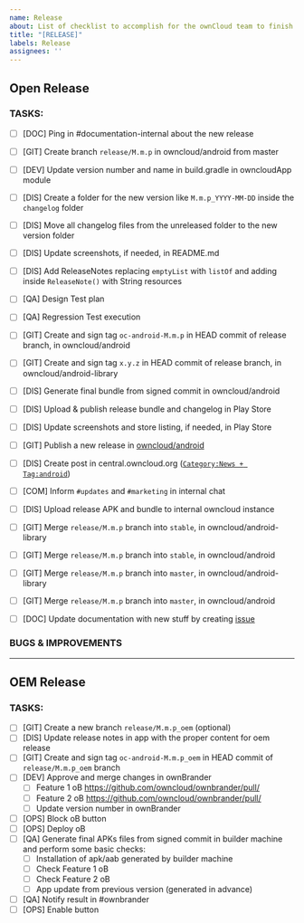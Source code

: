 ```yaml
---
name: Release
about: List of checklist to accomplish for the ownCloud team to finish the release process
title: "[RELEASE]"
labels: Release
assignees: ''
---
```


<!--
Another release for the ownCloud Android client!
For Open releases, keep the Open Release template and remove the OEM Release one
For OEM releases, keep the OEM Release template and remove the Open Release one
-->

## Open Release

### TASKS:

 - [ ] [DOC] Ping in #documentation-internal about the new release
 - [ ] [GIT] Create branch `release/M.m.p` in owncloud/android from master
 - [ ] [DEV] Update version number and name in build.gradle in owncloudApp module
 - [ ] [DIS] Create a folder for the new version like `M.m.p_YYYY-MM-DD` inside the `changelog` folder
 - [ ] [DIS] Move all changelog files from the unreleased folder to the new version folder
 - [ ] [DIS] Update screenshots, if needed, in README.md
 - [ ] [DIS] Add ReleaseNotes replacing `emptyList` with `listOf` and adding inside `ReleaseNote()` with String resources
 - [ ] [QA] Design Test plan
 - [ ] [QA] Regression Test execution
 - [ ] [GIT] Create and sign tag `oc-android-M.m.p` in HEAD commit of release branch, in owncloud/android
 - [ ] [GIT] Create and sign tag `x.y.z` in HEAD commit of release branch, in owncloud/android-library
 - [ ] [DIS] Generate final bundle from signed commit in owncloud/android
 - [ ] [DIS] Upload & publish release bundle and changelog in Play Store
 - [ ] [DIS] Update screenshots and store listing, if needed, in Play Store
 - [ ] [GIT] Publish a new release in [owncloud/android](https://github.com/owncloud/android/releases)
 - [ ] [DIS] Create post in central.owncloud.org ([`Category:News + Tag:android`](https://central.owncloud.org/tags/c/news/5/android))
 - [ ] [COM] Inform `#updates` and `#marketing` in internal chat
 - [ ] [DIS] Upload release APK and bundle to internal owncloud instance
 - [ ] [GIT] Merge `release/M.m.p` branch into `stable`, in owncloud/android-library
 - [ ] [GIT] Merge `release/M.m.p` branch into `stable`, in owncloud/android
 - [ ] [GIT] Merge `release/M.m.p` branch into `master`, in owncloud/android-library
 - [ ] [GIT] Merge `release/M.m.p` branch into `master`, in owncloud/android
 - [ ] [DOC] Update documentation with new stuff by creating [issue](https://github.com/owncloud/docs-client-android/issues)


### BUGS & IMPROVEMENTS

_____

## OEM Release

### TASKS:

- [ ] [GIT] Create a new branch `release/M.m.p_oem` (optional)
- [ ] [DIS] Update release notes in app with the proper content for oem release
- [ ] [GIT] Create and sign tag `oc-android-M.m.p_oem` in HEAD commit of `release/M.m.p_oem` branch
- [ ] [DEV] Approve and merge changes in ownBrander
  - [ ] Feature 1 oB https://github.com/owncloud/ownbrander/pull/
  - [ ] Feature 2 oB https://github.com/owncloud/ownbrander/pull/
  - [ ] Update version number in ownBrander
- [ ] [OPS] Block oB button
- [ ] [OPS] Deploy oB
- [ ] [QA] Generate final APKs files from signed commit in builder machine and perform some basic checks:
    - [ ] Installation of apk/aab generated by builder machine
    - [ ] Check Feature 1 oB
    - [ ] Check Feature 2 oB
    - [ ] App update from previous version (generated in advance)
- [ ] [QA] Notify result in #ownbrander
- [ ] [OPS] Enable button

